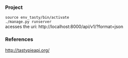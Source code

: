 


### Project
`source env_tasty/bin/activate`      
`./manage.py runserver`   
acesses the uri: http://localhost:8000/api/v1/?format=json    


### References
http://tastypieapi.org/   
